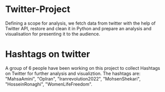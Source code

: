 # Twitter-Project
Defining a scope for analysis, we fetch data from twitter with the help of Twitter API, restore and clean it in Python and prepare an analysis and visualisation for presenting it to the audience. 

# Hashtags on twitter
A group of 6 people have been working on this project to collect Hashtags on Twitter for further analysis and visualiztion. The hashtags are: "MahsaAmini", "OpIran", "Iranrevolution2022", "MohsenShekari", "HosseinRonaghi", "WomenLifeFreedom". 

